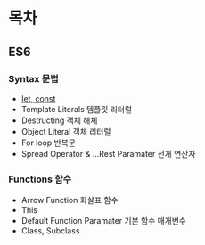 # 목차

## ES6
### Syntax 문법
* [let, const](/es6/es6-let-and-const.md)
* Template Literals 템플릿 리터럴
* Destructing 객체 해체
* Object Literal 객체 리터럴
* For loop 반복문
* Spread Operator & ...Rest Paramater 전개 연산자

### Functions 함수
* Arrow Function 화살표 함수 
* This
* Default Function Paramater 기본 함수 매개변수
* Class, Subclass

